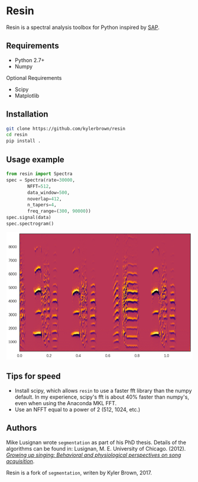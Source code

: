# Resin
Resin is a spectral analysis toolbox for Python inspired by [SAP](http://soundanalysispro.com/).

## Requirements
+ Python 2.7+
+ Numpy

Optional Requirements
+ Scipy
+ Matplotlib

## Installation

```bash
git clone https://github.com/kylerbrown/resin
cd resin
pip install .
```
## Usage example

```python
from resin import Spectra
spec = Spectra(rate=30000, 
		NFFT=512,
		data_window=500,
		noverlap=412,
		n_tapers=4,
		freq_range=(300, 90000))
spec.signal(data)
spec.spectrogram()
```

![Example spectrogram](spectrogram_example.png)

## Tips for speed

+ Install scipy, which allows `resin` to use a faster fft library than the numpy default. In my experience, scipy's fft is about 40% faster than numpy's, even when using the Anaconda MKL FFT.
+ Use an NFFT equal to a power of 2 (512, 1024, etc.)

## Authors

Mike Lusignan wrote `segmentation` as part of his PhD thesis. Details of the algorithms can be found in: 
Lusignan, M. E. University of Chicago. (2012). [_Growing up singing: Behavioral and physiological perspectives on song acquisition_]( http://pi.lib.uchicago.edu/1001/cat/bib/9370223).

Resin is a fork of `segmentation`, writen by Kyler Brown, 2017.

